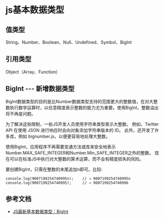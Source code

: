 # js基本数据类型
## 值类型
String、Number、Boolean、Null、Undefined、Symbol、BigInt

## 引用类型
Object（Array、Function）

## BigInt --- 新增数据类型
BigInt数据类型的目的是比Number数据类型支持的范围更大的整数值，在对大整数执行数学运算时，以任意精度表示整数的能力尤为重要。使用BigInt，整数溢出将不再是问题。

为了解决这些限制，一些JS开发人员使用字符串类型表示大整数。 例如，Twitter API 在使用 JSON 进行响应时会向对象添加字符串版本的 ID。 此外，还开发了许多库，例如 bignumber.js，以便更容易地处理大整数。

使用BigInt，应用程序不再需要变通方法或库来安全地表示Number.MAX_SAFE_INTEGER和Number.Min_SAFE_INTEGER之外的整数。 现在可以在标准JS中执行对大整数的算术运算，而不会有精度损失的风险。

要创建BigInt，只需在整数的末尾追加n即可。比较:
```
console.log(9007199254740995n);    // → 9007199254740995n
console.log(9007199254740995);     // → 9007199254740996
```


## 参考文档
* [JS最新基本数据类型：BigInt](https://juejin.cn/post/6844903902295359502)
